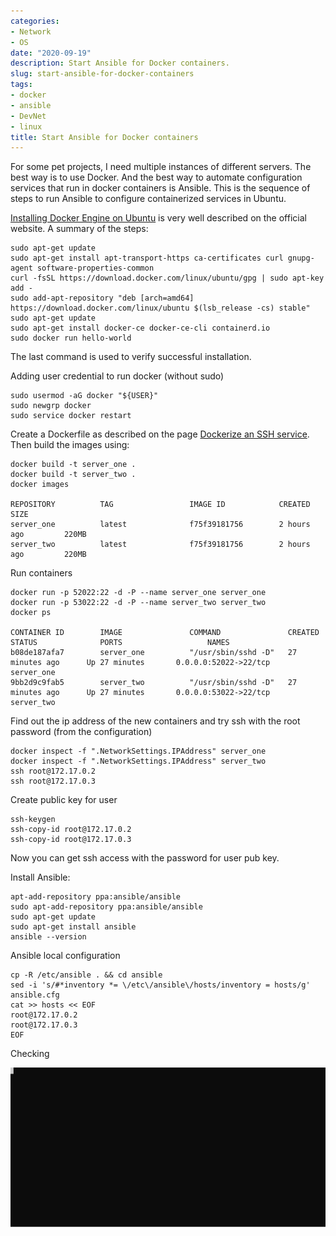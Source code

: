 ```yaml
---
categories:
- Network
- OS
date: "2020-09-19"
description: Start Ansible for Docker containers.
slug: start-ansible-for-docker-containers
tags:
- docker
- ansible
- DevNet
- linux
title: Start Ansible for Docker containers
---
```


For some pet projects, I need multiple instances of different servers.
The best way is to use Docker.
And the best way to automate configuration services that run in docker containers is Ansible.
This is the sequence of steps to run Ansible to configure containerized services in Ubuntu.

[Installing Docker Engine on Ubuntu](https://docs.docker.com/engine/install/ubuntu/) is very well described on the official website. A summary of the steps:

```
sudo apt-get update
sudo apt-get install apt-transport-https ca-certificates curl gnupg-agent software-properties-common
curl -fsSL https://download.docker.com/linux/ubuntu/gpg | sudo apt-key add -
sudo add-apt-repository "deb [arch=amd64] https://download.docker.com/linux/ubuntu $(lsb_release -cs) stable"
sudo apt-get update
sudo apt-get install docker-ce docker-ce-cli containerd.io
sudo docker run hello-world
```

The last command is used to verify successful installation.

Adding user credential to run docker (without sudo)

```
sudo usermod -aG docker "${USER}"
sudo newgrp docker
sudo service docker restart
```

Create a Dockerfile as described on the page [Dockerize an SSH service](https://docs.docker.com/engine/examples/running_ssh_service/). Then build the images using:

```
docker build -t server_one .
docker build -t server_two .
docker images

REPOSITORY          TAG                 IMAGE ID            CREATED             SIZE
server_one          latest              f75f39181756        2 hours ago         220MB
server_two          latest              f75f39181756        2 hours ago         220MB
```

Run containers

``` 
docker run -p 52022:22 -d -P --name server_one server_one
docker run -p 53022:22 -d -P --name server_two server_two
docker ps

CONTAINER ID        IMAGE               COMMAND               CREATED             STATUS              PORTS                   NAMES
b08de187afa7        server_one          "/usr/sbin/sshd -D"   27 minutes ago      Up 27 minutes       0.0.0.0:52022->22/tcp   server_one
9bb2d9c9fab5        server_two          "/usr/sbin/sshd -D"   27 minutes ago      Up 27 minutes       0.0.0.0:53022->22/tcp   server_two
```

Find out the ip address of the new containers and try ssh with the root password (from the configuration)

```
docker inspect -f ".NetworkSettings.IPAddress" server_one
docker inspect -f ".NetworkSettings.IPAddress" server_two
ssh root@172.17.0.2
ssh root@172.17.0.3
```

Create public key for user

```
ssh-keygen
ssh-copy-id root@172.17.0.2
ssh-copy-id root@172.17.0.3
```

Now you can get ssh access with the password for user pub key.

Install Ansible:

```
apt-add-repository ppa:ansible/ansible
sudo apt-add-repository ppa:ansible/ansible
sudo apt-get update
sudo apt-get install ansible
ansible --version
```

Ansible local configuration

```
cp -R /etc/ansible . && cd ansible
sed -i 's/#*inventory *= \/etc\/ansible\/hosts/inventory = hosts/g' ansible.cfg
cat >> hosts << EOF
root@172.17.0.2
root@172.17.0.3
EOF
```

Checking

![](/images/test_ansible_docker_ubuntu.svg)
